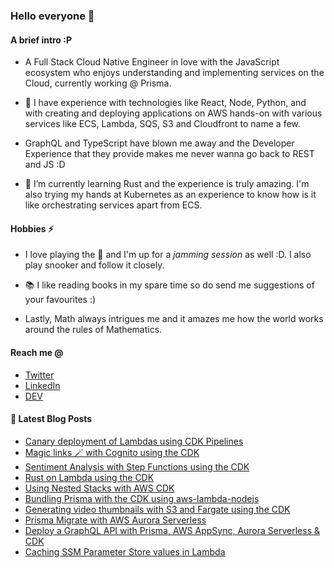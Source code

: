 ### Hello everyone 👋

#### A brief intro :P

- A Full Stack Cloud Native Engineer in love with the JavaScript ecosystem who enjoys understanding and implementing services on the Cloud, currently working @ Prisma.

- 🔭 I have experience with technologies like React, Node, Python, and with creating and deploying applications on AWS hands-on with various services like ECS, Lambda, SQS, S3 and Cloudfront to name a few.

- GraphQL and TypeScript have blown me away and the Developer Experience that they provide makes me never wanna go back to REST and JS :D

- 🌱 I’m currently learning Rust and the experience is truly amazing. I'm also trying my hands at Kubernetes as an experience to know how is it like orchestrating services apart from ECS.

#### Hobbies ⚡

- I love playing the 🎸 and I'm up for a _jamming session_ as well :D. I also play snooker and follow it closely.

- 📚 I like reading books in my spare time so do send me suggestions of your favourites :)

- Lastly, Math always intrigues me and it amazes me how the world works around the rules of Mathematics.

#### Reach me @

- [Twitter](https://twitter.com/ryands1701)
- [LinkedIn](https://www.linkedin.com/in/ryan-dsouza-880522125/)
- [DEV](https://dev.to/ryands17)


#### 📕 Latest Blog Posts

<!-- BLOG-POST-LIST:START -->
- [Canary deployment of Lambdas using CDK Pipelines](https://dev.to/ryands17/canary-deployment-of-lambdas-using-cdk-pipelines-1l0b)
- [Magic links 🪄 with Cognito using the CDK](https://dev.to/ryands17/magic-links-with-cognito-using-the-cdk-24a9)
- [Sentiment Analysis with Step Functions using the CDK](https://dev.to/ryands17/sentiment-analysis-with-step-functions-using-the-cdk-4n1h)
- [Rust on Lambda using the CDK](https://dev.to/ryands17/rust-on-lambda-using-the-cdk-3ccm)
- [Using Nested Stacks with AWS CDK](https://dev.to/ryands17/using-nested-stacks-with-aws-cdk-4akc)
- [Bundling Prisma with the CDK using aws-lambda-nodejs](https://dev.to/prisma/bundling-prisma-with-the-cdk-using-aws-lambda-nodejs-2lkd)
- [Generating video thumbnails with S3 and Fargate using the CDK](https://dev.to/ryands17/generating-video-thumbnails-with-s3-and-fargate-using-the-cdk-35il)
- [Prisma Migrate with AWS Aurora Serverless](https://dev.to/prisma/prisma-migrate-with-aws-aurora-serverless-53g7)
- [Deploy a GraphQL API with Prisma, AWS AppSync, Aurora Serverless &amp; CDK](https://dev.to/prisma/deploy-a-graphql-api-with-prisma-aws-appsync-aurora-serverless-cdk-ln4)
- [Caching SSM Parameter Store values in Lambda](https://dev.to/ryands17/caching-ssm-parameter-store-values-in-lambda-5eac)
<!-- BLOG-POST-LIST:END -->

